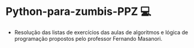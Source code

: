 # Python-para-zumbis-PPZ 💻
- Resolução das listas de exercícios das aulas de algoritmos e lógica de programação propostos pelo professor Fernando Masanori.
